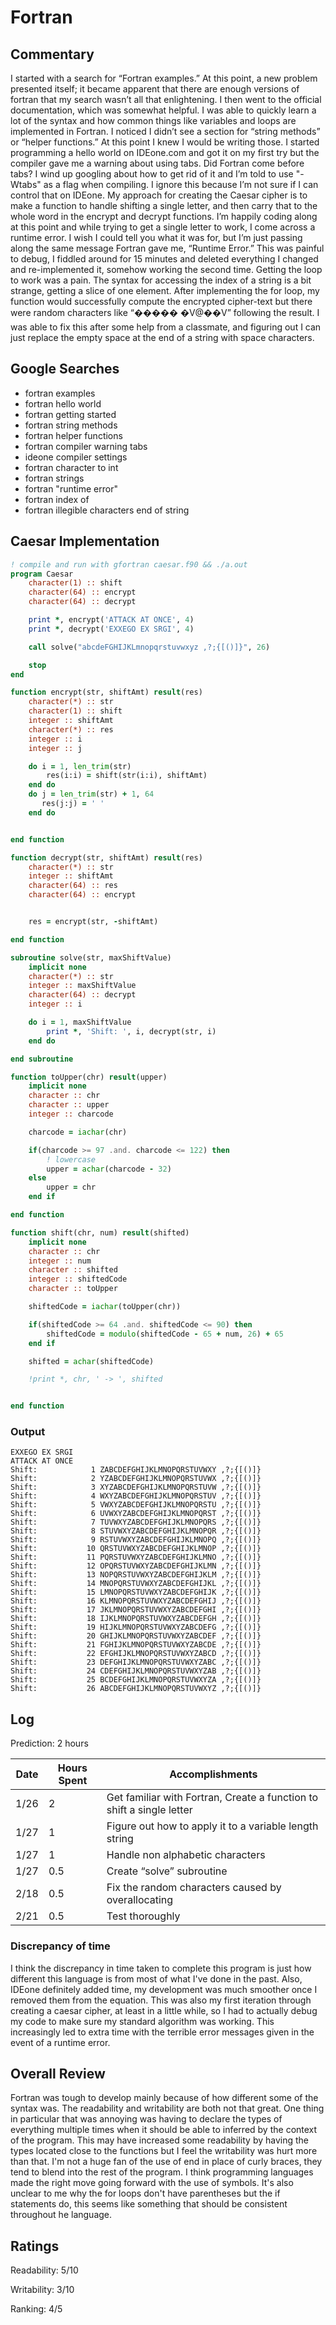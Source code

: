 # Fortran

## Commentary

I started with a search for “Fortran examples.” At this point, a new problem presented itself; it became apparent that there are enough versions of fortran that my search wasn’t all that enlightening. I then went to the official documentation, which was somewhat helpful. I was able to quickly learn a lot of the syntax and how common things like variables and loops are implemented in Fortran. I noticed I didn’t see a section for “string methods” or “helper functions.” At this point I knew I would be writing those. I started programming a hello world on IDEone.com and got it on my first try but the compiler gave me a warning about using tabs. Did Fortran come before tabs? I wind up googling about how to get rid of it and I’m told to use "-Wtabs" as a flag when compiling. I ignore this because I’m not sure if I can control that on IDEone. My approach for creating the Caesar cipher is to make a function to handle shifting a single letter, and then carry that to the whole word in the encrypt and decrypt functions. I’m happily coding along at this point and while trying to get a single letter to work, I come across a runtime error. I wish I could tell you what it was for, but I’m just passing along the same message Fortran gave me, “Runtime Error.” This was painful to debug, I fiddled around for 15 minutes and deleted everything I changed and re-implemented it, somehow working the second time. Getting the loop to work was a pain. The syntax for accessing the index of a string is a bit strange, getting a slice of one element. After implementing the for loop, my function would successfully compute the encrypted cipher-text but there were random characters like “����� �V@��V” following the result. I was able to fix this after some help from a classmate, and figuring out I can just replace the empty space at the end of a string with space characters.

## Google Searches

- fortran examples
- fortran hello world
- fortran getting started
- fortran string methods
- fortran helper functions
- fortran compiler warning tabs
- ideone compiler settings
- fortran character to int
- fortran strings
- fortran "runtime error"
- fortran index of
- fortran illegible characters end of string

## Caesar Implementation

```fortran
! compile and run with gfortran caesar.f90 && ./a.out
program Caesar
    character(1) :: shift
    character(64) :: encrypt
    character(64) :: decrypt

    print *, encrypt('ATTACK AT ONCE', 4)
    print *, decrypt('EXXEGO EX SRGI', 4)

    call solve("abcdeFGHIJKLmnopqrstuvwxyz ,?;{[()]}", 26)

    stop
end

function encrypt(str, shiftAmt) result(res)
    character(*) :: str
    character(1) :: shift
    integer :: shiftAmt
    character(*) :: res
    integer :: i
    integer :: j

    do i = 1, len_trim(str)
        res(i:i) = shift(str(i:i), shiftAmt)
    end do
    do j = len_trim(str) + 1, 64
       res(j:j) = ' '
    end do


end function

function decrypt(str, shiftAmt) result(res)
	character(*) :: str
    integer :: shiftAmt
    character(64) :: res
    character(64) :: encrypt


    res = encrypt(str, -shiftAmt)

end function

subroutine solve(str, maxShiftValue)
    implicit none
    character(*) :: str
    integer :: maxShiftValue
    character(64) :: decrypt
    integer :: i

	do i = 1, maxShiftValue
        print *, 'Shift: ', i, decrypt(str, i)
    end do

end subroutine

function toUpper(chr) result(upper)
    implicit none
    character :: chr
    character :: upper
    integer :: charcode

    charcode = iachar(chr)

    if(charcode >= 97 .and. charcode <= 122) then
        ! lowercase
        upper = achar(charcode - 32)
    else
        upper = chr
    end if

end function

function shift(chr, num) result(shifted)
    implicit none
    character :: chr
    integer :: num
    character :: shifted
    integer :: shiftedCode
    character :: toUpper

    shiftedCode = iachar(toUpper(chr))

    if(shiftedCode >= 64 .and. shiftedCode <= 90) then
    	shiftedCode = modulo(shiftedCode - 65 + num, 26) + 65
    end if

	shifted = achar(shiftedCode)

	!print *, chr, ' -> ', shifted


end function
```

### Output

```
EXXEGO EX SRGI
ATTACK AT ONCE
Shift:            1 ZABCDEFGHIJKLMNOPQRSTUVWXY ,?;{[()]}
Shift:            2 YZABCDEFGHIJKLMNOPQRSTUVWX ,?;{[()]}
Shift:            3 XYZABCDEFGHIJKLMNOPQRSTUVW ,?;{[()]}
Shift:            4 WXYZABCDEFGHIJKLMNOPQRSTUV ,?;{[()]}
Shift:            5 VWXYZABCDEFGHIJKLMNOPQRSTU ,?;{[()]}
Shift:            6 UVWXYZABCDEFGHIJKLMNOPQRST ,?;{[()]}
Shift:            7 TUVWXYZABCDEFGHIJKLMNOPQRS ,?;{[()]}
Shift:            8 STUVWXYZABCDEFGHIJKLMNOPQR ,?;{[()]}
Shift:            9 RSTUVWXYZABCDEFGHIJKLMNOPQ ,?;{[()]}
Shift:           10 QRSTUVWXYZABCDEFGHIJKLMNOP ,?;{[()]}
Shift:           11 PQRSTUVWXYZABCDEFGHIJKLMNO ,?;{[()]}
Shift:           12 OPQRSTUVWXYZABCDEFGHIJKLMN ,?;{[()]}
Shift:           13 NOPQRSTUVWXYZABCDEFGHIJKLM ,?;{[()]}
Shift:           14 MNOPQRSTUVWXYZABCDEFGHIJKL ,?;{[()]}
Shift:           15 LMNOPQRSTUVWXYZABCDEFGHIJK ,?;{[()]}
Shift:           16 KLMNOPQRSTUVWXYZABCDEFGHIJ ,?;{[()]}
Shift:           17 JKLMNOPQRSTUVWXYZABCDEFGHI ,?;{[()]}
Shift:           18 IJKLMNOPQRSTUVWXYZABCDEFGH ,?;{[()]}
Shift:           19 HIJKLMNOPQRSTUVWXYZABCDEFG ,?;{[()]}
Shift:           20 GHIJKLMNOPQRSTUVWXYZABCDEF ,?;{[()]}
Shift:           21 FGHIJKLMNOPQRSTUVWXYZABCDE ,?;{[()]}
Shift:           22 EFGHIJKLMNOPQRSTUVWXYZABCD ,?;{[()]}
Shift:           23 DEFGHIJKLMNOPQRSTUVWXYZABC ,?;{[()]}
Shift:           24 CDEFGHIJKLMNOPQRSTUVWXYZAB ,?;{[()]}
Shift:           25 BCDEFGHIJKLMNOPQRSTUVWXYZA ,?;{[()]}
Shift:           26 ABCDEFGHIJKLMNOPQRSTUVWXYZ ,?;{[()]}
```

## Log

Prediction: 2 hours

| Date | Hours Spent | Accomplishments                                                       |
| ---- | ----------- | --------------------------------------------------------------------- |
| 1/26 | 2           | Get familiar with Fortran, Create a function to shift a single letter |
| 1/27 | 1           | Figure out how to apply it to a variable length string                |
| 1/27 | 1           | Handle non alphabetic characters                                      |
| 1/27 | 0.5         | Create “solve” subroutine                                             |
| 2/18 | 0.5         | Fix the random characters caused by overallocating                    |
| 2/21 | 0.5         | Test thoroughly                                                       |

### Discrepancy of time

I think the discrepancy in time taken to complete this program is just how different this language is from most of what I've done in the past. Also, IDEone definitely added time, my development was much smoother once I removed them from the equation. This was also my first iteration through creating a caesar cipher, at least in a little while, so I had to actually debug my code to make sure my standard algorithm was working. This increasingly led to extra time with the terrible error messages given in the event of a runtime error.

## Overall Review

Fortran was tough to develop mainly because of how different some of the syntax was. The readability and writability are both not that great. One thing in particular that was annoying was having to declare the types of everything multiple times when it should be able to inferred by the context of the program. This may have increased some readability by having the types located close to the functions but I feel the writability was hurt more than that. I'm not a huge fan of the use of end in place of curly braces, they tend to blend into the rest of the program. I think programming languages made the right move going forward with the use of symbols. It's also unclear to me why the for loops don't have parentheses but the if statements do, this seems like something that should be consistent throughout he language.

## Ratings

Readability: 5/10

Writability: 3/10

Ranking: 4/5
